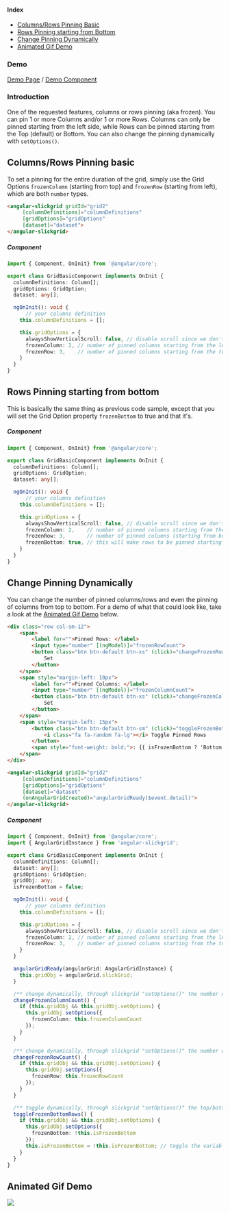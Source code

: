 #### Index
- [Columns/Rows Pinning Basic](#columnsrows-pinning-basic)
- [Rows Pinning starting from Bottom](#rows-pinning-starting-from-bottom)
- [Change Pinning Dynamically](#change-pinning-dynamically)
- [Animated Gif Demo](#animated-gif-demo)

### Demo
[Demo Page](https://ghiscoding.github.io/angular-slickgrid-bs4-demo/#/frozen) / [Demo Component](https://github.com/ghiscoding/angular-slickgrid/blob/master/src/app/examples/grid-frozen.component.ts)

### Introduction
One of the requested features, columns or rows pinning (aka frozen). You can pin 1 or more Columns and/or 1 or more Rows. Columns can only be pinned starting from the left side, while Rows can be pinned starting from the Top (default) or Bottom. You can also change the pinning dynamically with `setOptions()`.

## Columns/Rows Pinning basic
To set a pinning for the entire duration of the grid, simply use the Grid Options `frozenColumn` (starting from top) and `frozenRow` (starting from left), which are both `number` types.

```html
<angular-slickgrid gridId="grid2"
     [columnDefinitions]="columnDefinitions"
     [gridOptions]="gridOptions"
     [dataset]="dataset">
</angular-slickgrid>
```

##### Component
```typescript
import { Component, OnInit} from '@angular/core';

export class GridBasicComponent implements OnInit {
  columnDefinitions: Column[];
  gridOptions: GridOption;
  dataset: any[];

  ngOnInit(): void {
      // your columns definition
    this.columnDefinitions = [];

    this.gridOptions = {
      alwaysShowVerticalScroll: false, // disable scroll since we don't want it to show on the left pinned columns
      frozenColumn: 2, // number of pinned columns starting from the left
      frozenRow: 3,    // number of pinned columns starting from the top
    }
  }
}
```

## Rows Pinning starting from bottom
This is basically the same thing as previous code sample, except that you will set the Grid Option property `frozenBottom` to true and that it's.
##### Component
```ts
import { Component, OnInit} from '@angular/core';

export class GridBasicComponent implements OnInit {
  columnDefinitions: Column[];
  gridOptions: GridOption;
  dataset: any[];

  ngOnInit(): void {
      // your columns definition
    this.columnDefinitions = [];

    this.gridOptions = {
      alwaysShowVerticalScroll: false, // disable scroll since we don't want it to show on the left pinned columns
      frozenColumn: 2,    // number of pinned columns starting from the left
      frozenRow: 3,       // number of pinned columns (starting from bottom with next property)
      frozenBottom: true, // this will make rows to be pinned starting from the bottom and the number of rows will be 3
    }
  }
}
```

## Change Pinning Dynamically
You can change the number of pinned columns/rows and even the pinning of columns from top to bottom. For a demo of what that could look like, take a look at the [Animated Gif Demo](#animated-gif-demo) below.

```html
<div class="row col-sm-12">
    <span>
        <label for="">Pinned Rows: </label>
        <input type="number" [(ngModel)]="frozenRowCount">
        <button class="btn btn-default btn-xs" (click)="changeFrozenRowCount()">
            Set
        </button>
    </span>
    <span style="margin-left: 10px">
        <label for="">Pinned Columns: </label>
        <input type="number" [(ngModel)]="frozenColumnCount">
        <button class="btn btn-default btn-xs" (click)="changeFrozenColumnCount()">
            Set
        </button>
    </span>
    <span style="margin-left: 15px">
        <button class="btn btn-default btn-sm" (click)="toggleFrozenBottomRows()">
            <i class="fa fa-random fa-lg"></i> Toggle Pinned Rows
        </button>
        <span style="font-weight: bold;">: {{ isFrozenBottom ? 'Bottom' : 'Top' }}</span>
    </span>
</div>

<angular-slickgrid gridId="grid2"
     [columnDefinitions]="columnDefinitions"
     [gridOptions]="gridOptions"
     [dataset]="dataset"
     (onAngularGridCreated)="angularGridReady($event.detail)">
</angular-slickgrid>
```

##### Component
```ts
import { Component, OnInit} from '@angular/core';
import { AngularGridInstance } from 'angular-slickgrid';

export class GridBasicComponent implements OnInit {
  columnDefinitions: Column[];
  dataset: any[];
  gridOptions: GridOption;
  gridObj: any;
  isFrozenBottom = false;

  ngOnInit(): void {
      // your columns definition
    this.columnDefinitions = [];

    this.gridOptions = {
      alwaysShowVerticalScroll: false, // disable scroll since we don't want it to show on the left pinned columns
      frozenColumn: 2, // number of pinned columns starting from the left
      frozenRow: 3,    // number of pinned columns starting from the top
    }
  }

  angularGridReady(angularGrid: AngularGridInstance) {
    this.gridObj = angularGrid.slickGrid;
  }

  /** change dynamically, through slickgrid "setOptions()" the number of pinned columns */
  changeFrozenColumnCount() {
    if (this.gridObj && this.gridObj.setOptions) {
      this.gridObj.setOptions({
        frozenColumn: this.frozenColumnCount
      });
    }
  }

  /** change dynamically, through slickgrid "setOptions()" the number of pinned rows */
  changeFrozenRowCount() {
    if (this.gridObj && this.gridObj.setOptions) {
      this.gridObj.setOptions({
        frozenRow: this.frozenRowCount
      });
    }
  }

  /** toggle dynamically, through slickgrid "setOptions()" the top/bottom pinned location */
  toggleFrozenBottomRows() {
    if (this.gridObj && this.gridObj.setOptions) {
      this.gridObj.setOptions({
        frozenBottom: !this.isFrozenBottom
      });
      this.isFrozenBottom = !this.isFrozenBottom; // toggle the variable
    }
  }
}
```

## Animated Gif Demo
![](https://user-images.githubusercontent.com/643976/50852303-28d57c80-134d-11e9-859c-aeb55af24c24.gif)